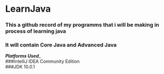 # LearnJava
### This a github record of my programms that i will be making in process of learning java
### It will contain __Core Java__ and __Advanced Java__

__*Platforms Used*___<br/>
###IntelliJ IDEA Community Edition<br/>
###JDK 10.0.1<br/>

